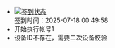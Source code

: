 - [![签到状态](https://github.com/li5bo5/Cloud189-Actions/actions/workflows/main.yml/badge.svg?branch=main)](https://github.com/li5bo5/Cloud189-Actions/actions/workflows/main.yml) <br> 签到时间：2025-07-18 00:49:58
- 开始执行帐号1
- 设备ID不存在，需要二次设备校验
